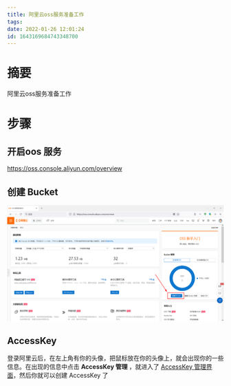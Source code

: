 ```yaml
---
title: 阿里云oss服务准备工作
tags: 
date: 2022-01-26 12:01:24
id: 1643169684743348700
---
```

# 摘要

阿里云oss服务准备工作

# 步骤

## 开启oos 服务

 https://oss.console.aliyun.com/overview 

## 创建 Bucket

![image-20220126121353197](assets/images/image-20220126121353197.png)

## AccessKey

登录阿里云后，在左上角有你的头像，把鼠标放在你的头像上，就会出现你的一些信息。在出现的信息中点击 **AccessKey 管理** ，就进入了 [AccessKey 管理界面]( https://ram.console.aliyun.com/manage/ak )，然后你就可以创建 AccessKey 了





